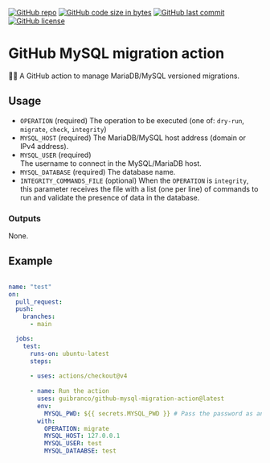 [![GitHub repo](https://img.shields.io/badge/GitHub-guibranco%2Fgithub--mysql--migration--action-green.svg?style=plastic&logo=github)](https://github.com/guibranco/github-mysql-migration-action "shields.io")
[![GitHub code size in bytes](https://img.shields.io/github/languages/code-size/guibranco/github-mysql-migration-action?color=green&label=Code%20size&style=plastic&logo=github)](https://github.com/guibranco/github-mysql-migration-action "shields.io")
[![GitHub last commit](https://img.shields.io/github/last-commit/guibranco/github-mysql-migration-action?color=green&logo=github&style=plastic&label=Last%20commit)](https://github.com/guibranco/github-mysql-migration-action "shields.io")
[![GitHub license](https://img.shields.io/github/license/guibranco/github-mysql-migration-action?color=green&logo=github&style=plastic&label=License)](https://github.com/guibranco/github-mysql-migration-action "shields.io")

# GitHub MySQL migration action

🧰🎲 A GitHub action to manage MariaDB/MySQL versioned migrations.

## Usage

* `OPERATION` (required)
The operation to be executed (one of: `dry-run`, `migrate`, `check`, `integrity`)
* `MYSQL_HOST` (required)
The MariaDB/MySQL host address (domain or IPv4 address).
* `MYSQL_USER` (required)  
The username to connect in the MySQL/MariaDB host.
* `MYSQL_DATABASE` (required)
The database name.
* `INTEGRITY_COMMANDS_FILE` (optional)
When the `OPERATION` is `integrity`, this parameter receives the file with a list (one per line) of commands to run and validate the presence of data in the database.

### Outputs

None.

## Example

```yml

name: "test"
on:
  pull_request:
  push:
    branches:
      - main

  jobs:
    test:
      runs-on: ubuntu-latest
      steps:
      
      - uses: actions/checkout@v4
  
      - name: Run the action
        uses: guibranco/github-mysql-migration-action@latest
        env:
          MYSQL_PWD: ${{ secrets.MYSQL_PWD }} # Pass the password as an environment variable to keep it secret.
        with:
          OPERATION: migrate
          MYSQL_HOST: 127.0.0.1
          MYSQL_USER: test
          MYSQL_DATAABSE: test          
```
